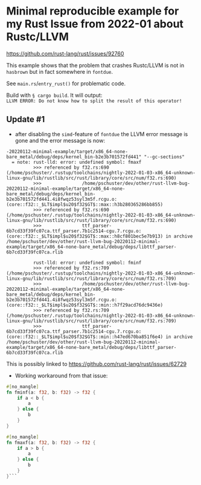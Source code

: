 # Minimal reproducible example for my Rust Issue from 2022-01 about Rustc/LLVM

https://github.com/rust-lang/rust/issues/92760

This example shows that the problem that crashes Rustc/LLVM is not in `hasbrown` but 
in fact somewhere in `fontdue`.

See `main.rs`/`entry_rust()` for problematic code.

Build with `§ cargo build`. It will output: \
`LLVM ERROR: Do not know how to split the result of this operator!`

## Update #1
- after disabling the `simd`-feature of `fontdue` the LLVM error message is gone
  and the error message is now:


```text
-20220112-minimal-example/target/x86_64-none-bare_metal/debug/deps/kernel_bin-b2e3b701572fd441" "--gc-sections"
  = note: rust-lld: error: undefined symbol: fmaxf
          >>> referenced by f32.rs:690 (/home/pschuster/.rustup/toolchains/nightly-2022-01-03-x86_64-unknown-linux-gnu/lib/rustlib/src/rust/library/core/src/num/f32.rs:690)
          >>>               /home/pschuster/dev/other/rust-llvm-bug-20220112-minimal-example/target/x86_64-none-bare_metal/debug/deps/kernel_bin-b2e3b701572fd441.4i8fwqz53syl3m5f.rcgu.o:(core::f32::_$LT$impl$u20$f32$GT$::max::h3b280365286bb855)
          >>> referenced by f32.rs:690 (/home/pschuster/.rustup/toolchains/nightly-2022-01-03-x86_64-unknown-linux-gnu/lib/rustlib/src/rust/library/core/src/num/f32.rs:690)
          >>>               ttf_parser-6b7cd33f39fc07ca.ttf_parser.7b1c2514-cgu.7.rcgu.o:(core::f32::_$LT$impl$u20$f32$GT$::max::h8cf801bec5e7b913) in archive /home/pschuster/dev/other/rust-llvm-bug-20220112-minimal-example/target/x86_64-none-bare_metal/debug/deps/libttf_parser-6b7cd33f39fc07ca.rlib
          
          rust-lld: error: undefined symbol: fminf
          >>> referenced by f32.rs:709 (/home/pschuster/.rustup/toolchains/nightly-2022-01-03-x86_64-unknown-linux-gnu/lib/rustlib/src/rust/library/core/src/num/f32.rs:709)
          >>>               /home/pschuster/dev/other/rust-llvm-bug-20220112-minimal-example/target/x86_64-none-bare_metal/debug/deps/kernel_bin-b2e3b701572fd441.4i8fwqz53syl3m5f.rcgu.o:(core::f32::_$LT$impl$u20$f32$GT$::min::h7f29acd76dc9436e)
          >>> referenced by f32.rs:709 (/home/pschuster/.rustup/toolchains/nightly-2022-01-03-x86_64-unknown-linux-gnu/lib/rustlib/src/rust/library/core/src/num/f32.rs:709)
          >>>               ttf_parser-6b7cd33f39fc07ca.ttf_parser.7b1c2514-cgu.7.rcgu.o:(core::f32::_$LT$impl$u20$f32$GT$::min::h47ed670ba851f6e4) in archive /home/pschuster/dev/other/rust-llvm-bug-20220112-minimal-example/target/x86_64-none-bare_metal/debug/deps/libttf_parser-6b7cd33f39fc07ca.rlib

```

This is possibly linked to https://github.com/rust-lang/rust/issues/62729
- Working workaround from that issue: 
```rust
#[no_mangle]
fn fminf(a: f32, b: f32) -> f32 {
    if a < b {
        a
    } else {
        b
    }
}

#[no_mangle]
fn fmaxf(a: f32, b: f32) -> f32 {
    if a > b {
        a
    } else {
        b
    }
}```